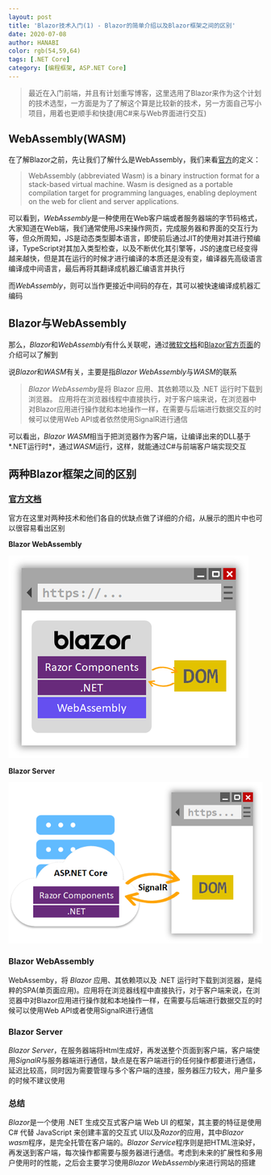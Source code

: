 ```yaml
---
layout: post
title: 'Blazor技术入门(1) - Blazor的简单介绍以及Blazor框架之间的区别'
date: 2020-07-08
author: HANABI
color: rgb(54,59,64)
tags: [.NET Core]
category: [编程框架, ASP.NET Core]
---
```


> 最近在入门前端，并且有计划重写博客，这里选用了Blazor来作为这个计划的技术选型，一方面是为了了解这个算是比较新的技术，另一方面自己写小项目，用着也更顺手和快捷(用C#来与Web界面进行交互)

## WebAssembly(WASM)

在了解Blazor之前，先让我们了解什么是WebAssembly，我们来看[官方](https://webassembly.org/)的定义：

> WebAssembly (abbreviated Wasm) is a binary instruction format for a stack-based virtual machine. Wasm is designed as a portable compilation target for programming languages, enabling deployment on the web for client and server applications.

可以看到，*WebAssembly*是一种使用在Web客户端或者服务器端的字节码格式，大家知道在Web端，我们通常使用JS来操作网页，完成服务器和界面的交互行为等，但众所周知，JS是动态类型脚本语言，即使前后通过JIT的使用对其进行预编译，TypeScript对其加入类型检查，以及不断优化其引擎等，JS的速度已经变得越来越快，但是其在运行的时候才进行编译的本质还是没有变，编译器先高级语言编译成中间语言，最后再将其翻译成机器汇编语言并执行

而*WebAssembly*，则可以当作更接近中间码的存在，其可以被快速编译成机器汇编码

## Blazor与WebAssembly

那么，*Blazor*和*WebAssembly*有什么关联呢，通过[微软文档](https://docs.microsoft.com/zh-cn/aspnet/core/blazor)和[Blazor官方页面](https://dotnet.microsoft.com/apps/aspnet/web-apps/blazor)的介绍可以了解到

说*Blazor*和*WASM*有关，主要是指*Blazor WebAssembly*与*WASM*的联系

> *Blazor WebAssemby*是将 Blazor 应用、其依赖项以及 .NET 运行时下载到浏览器。 应用将在浏览器线程中直接执行，对于客户端来说，在浏览器中对Blazor应用进行操作就和本地操作一样，在需要与后端进行数据交互的时候可以使用Web API或者依然使用SignalR进行通信

可以看出，*Blazor WASM*相当于把浏览器作为客户端，让编译出来的DLL基于*.NET运行时*，通过*WASM*运行，这样，就能通过C#与前端客户端实现交互

## 两种Blazor框架之间的区别

### [官方文档](https://docs.microsoft.com/zh-cn/aspnet/core/blazor/hosting-models?view=aspnetcore-3.1)

官方在这里对两种技术和他们各自的优缺点做了详细的介绍，从展示的图片中也可以很容易看出区别

**Blazor WebAssembly**

![](\assets\img\blazor-1.png)



**Blazor Server**

![](\assets\img\blazor-2.png)


### Blazor WebAssembly

WebAssemby，将 *Blazor* 应用、其依赖项以及 .NET 运行时下载到浏览器，是纯粹的SPA(单页面应用)。应用将在浏览器线程中直接执行，对于客户端来说，在浏览器中对Blazor应用进行操作就和本地操作一样，在需要与后端进行数据交互的时候可以使用Web API或者使用SignalR进行通信

### Blazor Server

*Blazor Server*，在服务器端将Html生成好，再发送整个页面到客户端，客户端使用*SignalR*与服务器端进行通信，缺点是在客户端进行的任何操作都要进行通信，延迟比较高，同时因为需要管理与多个客户端的连接，服务器压力较大，用户量多的时候不建议使用

### 总结

*Blazor*是一个使用 .NET 生成交互式客户端 Web UI 的框架，其主要的特征是使用 C# 代替 JavaScript 来创建丰富的交互式 UI以及*Razor*的应用，其中*Blazor wasm*程序，是完全托管在客户端的。*Blazor Service*程序则是把HTML渲染好，再发送到客户端，每次操作都需要与服务器进行通信。考虑到未来的扩展性和多用户使用时的性能，之后会主要学习使用*Blazor WebAssembly*来进行网站的搭建

